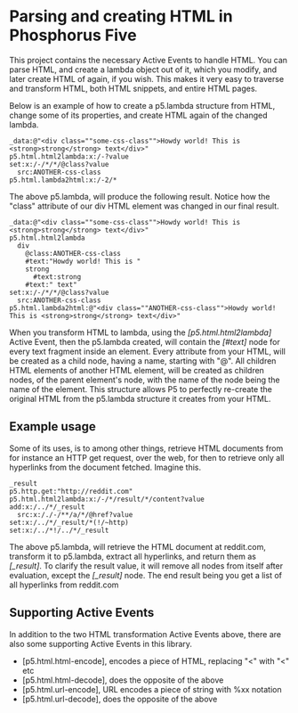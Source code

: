 Parsing and creating HTML in Phosphorus Five
===============

This project contains the necessary Active Events to handle HTML. You can parse HTML, and create a lambda object out of it, which you modify,
and later create HTML of again, if you wish. This makes it very easy to traverse and transform HTML, both HTML snippets, and entire HTML pages.

Below is an example of how to create a p5.lambda structure from HTML, change some of its properties, and create HTML again of the changed lambda.

```
_data:@"<div class=""some-css-class"">Howdy world! This is <strong>strong</strong> text</div>"
p5.html.html2lambda:x:/-?value
set:x:/-/*/*/@class?value
  src:ANOTHER-css-class
p5.html.lambda2html:x:/-2/*
```

The above p5.lambda, will produce the following result. Notice how the "class" attribute of our div HTML element was changed in our final result.

```
_data:@"<div class=""some-css-class"">Howdy world! This is <strong>strong</strong> text</div>"
p5.html.html2lambda
  div
    @class:ANOTHER-css-class
    #text:"Howdy world! This is "
    strong
      #text:strong
    #text:" text"
set:x:/-/*/*/@class?value
  src:ANOTHER-css-class
p5.html.lambda2html:@"<div class=""ANOTHER-css-class"">Howdy world! This is <strong>strong</strong> text</div>"
```

When you transform HTML to lambda, using the *[p5.html.html2lambda]* Active Event, then the p5.lambda created, will contain the *[#text]* node for every
text fragment inside an element. Every attribute from your HTML, will be created as a child node, having a name, starting with "@". All children HTML
elements of another HTML element, will be created as children nodes, of the parent element's node, with the name of the node being the name of the element.
This structure allows P5 to perfectly re-create the original HTML from the p5.lambda structure it creates from your HTML.

## Example usage

Some of its uses, is to among other things, retrieve HTML documents from for instance an HTTP get request, over the web, for then to retrieve only all
hyperlinks from the document fetched. Imagine this.

```
_result
p5.http.get:"http://reddit.com"
p5.html.html2lambda:x:/-/*/result/*/content?value
add:x:/../*/_result
  src:x:/./-/**/a/*/@href?value
set:x:/../*/_result/*(!/~http)
set:x:/../*!/../*/_result
```

The above p5.lambda, will retrieve the HTML document at reddit.com, transform it to p5.lambda, extract all hyperlinks, and return them as *[_result]*. 
To clarify the result value, it will remove all nodes from itself after evaluation, except the *[_result]* node. The end result being you get a list of 
all hyperlinks from reddit.com

## Supporting Active Events

In addition to the two HTML transformation Active Events above, there are also some supporting Active Events in this library.

* [p5.html.html-encode], encodes a piece of HTML, replacing "<" with "&lt;" etc
* [p5.html.html-decode], does the opposite of the above
* [p5.html.url-encode], URL encodes a piece of string with %xx notation
* [p5.html.url-decode], does the opposite of the above


